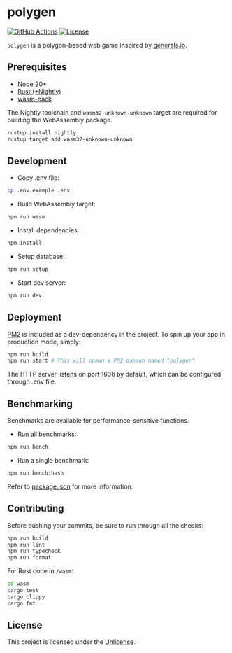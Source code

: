 # polygen

[![GitHub Actions](https://img.shields.io/github/actions/workflow/status/jwcub/polygen/build.yml)](https://github.com/jwcub/polygen/actions)
[![License](https://img.shields.io/github/license/jwcub/polygen)](https://github.com/jwcub/polygen/blob/main/LICENSE)

`polygen` is a polygon-based web game inspired by [generals.io](https://generals.io).

## Prerequisites

- [Node 20+](https://nodejs.org/)
- [Rust (+Nightly)](https://www.rust-lang.org/)
- [wasm-pack](https://rustwasm.github.io/wasm-pack/)

The Nightly toolchain and `wasm32-unknown-unknown` target are required for building the WebAssembly package.

```sh
rustup install nightly
rustup target add wasm32-unknown-unknown
```

## Development

- Copy .env file:

```sh
cp .env.example .env
```

- Build WebAssembly target:

```sh
npm run wasm
```

- Install dependencies:

```sh
npm install
```

- Setup database:

```sh
npm run setup
```

- Start dev server:

```sh
npm run dev
```

## Deployment

[PM2](https://pm2.keymetrics.io/) is included as a dev-dependency in the project.
To spin up your app in production mode, simply:

```sh
npm run build
npm run start # This will spawn a PM2 daemon named "polygen"
```

The HTTP server listens on port 1606 by default, which can be configured through .env file.

## Benchmarking

Benchmarks are available for performance-sensitive functions.

- Run all benchmarks:

```sh
npm run bench
```

- Run a single benchmark:

```sh
npm run bench:hash
```

Refer to [package.json](https://github.com/jwcub/polygen/blob/main/package.json) for more information.

## Contributing

Before pushing your commits, be sure to run through all the checks:

```sh
npm run build
npm run lint
npm run typecheck
npm run format
```

For Rust code in `/wasm`:

```sh
cd wasm
cargo test
cargo clippy
cargo fmt
```

## License

This project is licensed under the [Unlicense](https://github.com/jwcub/polygen/blob/main/LICENSE).
